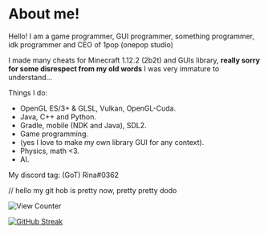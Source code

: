 # About me!
Hello! I am a game programmer, GUI programmer, something programmer, idk programmer and
CEO of 1pop (onepop studio)

I made many cheats for Minecraft 1.12.2 (2b2t) and GUIs library, **really sorry for some disrespect from my old words** I was very immature to understand...

Things I do:
- OpenGL ES/3+ & GLSL, Vulkan, OpenGL-Cuda.
- Java, C++ and Python.
- Gradle, mobile (NDK and Java), SDL2.
- Game programming.
- (yes I love to make my own library GUI for any context).
- Physics, math <3.
- AI.

My discord tag: (GoT) Rina#0362

// hello my git hob is pretty now, pretty pretty dodo

<img src="https://komarev.com/ghpvc/?username=SirRina&style=flat-square" alt="View Counter"/>

[![GitHub Streak](http://github-readme-streak-stats.herokuapp.com?user=MrsRina&theme=dark&hide_border=true&date_format=n%2Fj%5B%2FY%5D)](https://git.io/streak-stats)
